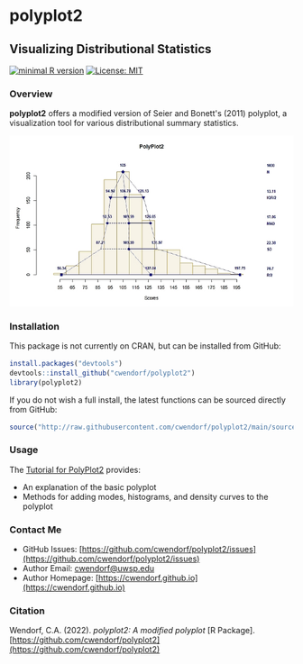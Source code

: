 # polyplot2

## Visualizing Distributional Statistics

[![minimal R version](https://img.shields.io/badge/R%3E%3D-3.6.2-6666ff.svg)](https://cran.r-project.org/)
[![License: MIT](https://img.shields.io/badge/License-MIT-blue.svg)](https://opensource.org/licenses/MIT)

### Overview

**polyplot2** offers a modified version of Seier and Bonett's (2011) polyplot, a visualization tool for various distributional summary statistics.

<a href="https://github.com/cwendorf/polyplot2">
<p align="center"><kbd><img src="docs/figures/polyplot2CoverImage.jpg"></kbd></p>
</a>

### Installation

This package is not currently on CRAN, but can be installed from GitHub:

``` r
install.packages("devtools")
devtools::install_github("cwendorf/polyplot2")
library(polyplot2)
```

If you do not wish a full install, the latest functions can be sourced directly from GitHub:

```r
source("http://raw.githubusercontent.com/cwendorf/polyplot2/main/source-polyplot2.R")
```

### Usage

The [Tutorial for PolyPlot2](./docs/README.md) provides:

- An explanation of the basic polyplot
- Methods for adding modes, histograms, and density curves to the polyplot

### Contact Me

- GitHub Issues: [https://github.com/cwendorf/polyplot2/issues](https://github.com/cwendorf/polyplot2/issues) 
- Author Email: [cwendorf@uwsp.edu](mailto:cwendorf@uwsp.edu)
- Author Homepage: [https://cwendorf.github.io](https://cwendorf.github.io)

### Citation

Wendorf, C.A. (2022). *polyplot2: A modified polyplot* [R Package]. [https://github.com/cwendorf/polyplot2](https://github.com/cwendorf/polyplot2)
